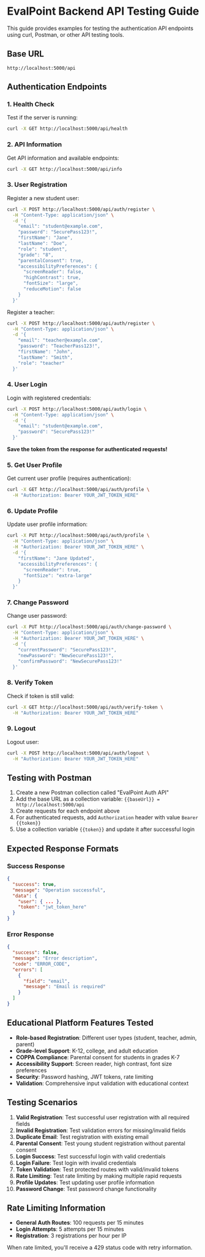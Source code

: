 # EvalPoint Backend API Testing Guide

This guide provides examples for testing the authentication API endpoints using curl, Postman, or other API testing tools.

## Base URL
```
http://localhost:5000/api
```

## Authentication Endpoints

### 1. Health Check
Test if the server is running:

```bash
curl -X GET http://localhost:5000/api/health
```

### 2. API Information
Get API information and available endpoints:

```bash
curl -X GET http://localhost:5000/api/info
```

### 3. User Registration
Register a new student user:

```bash
curl -X POST http://localhost:5000/api/auth/register \
  -H "Content-Type: application/json" \
  -d '{
    "email": "student@example.com",
    "password": "SecurePass123!",
    "firstName": "Jane",
    "lastName": "Doe",
    "role": "student",
    "grade": "8",
    "parentalConsent": true,
    "accessibilityPreferences": {
      "screenReader": false,
      "highContrast": true,
      "fontSize": "large",
      "reduceMotion": false
    }
  }'
```

Register a teacher:

```bash
curl -X POST http://localhost:5000/api/auth/register \
  -H "Content-Type: application/json" \
  -d '{
    "email": "teacher@example.com",
    "password": "TeacherPass123!",
    "firstName": "John",
    "lastName": "Smith",
    "role": "teacher"
  }'
```

### 4. User Login
Login with registered credentials:

```bash
curl -X POST http://localhost:5000/api/auth/login \
  -H "Content-Type: application/json" \
  -d '{
    "email": "student@example.com",
    "password": "SecurePass123!"
  }'
```

**Save the token from the response for authenticated requests!**

### 5. Get User Profile
Get current user profile (requires authentication):

```bash
curl -X GET http://localhost:5000/api/auth/profile \
  -H "Authorization: Bearer YOUR_JWT_TOKEN_HERE"
```

### 6. Update Profile
Update user profile information:

```bash
curl -X PUT http://localhost:5000/api/auth/profile \
  -H "Content-Type: application/json" \
  -H "Authorization: Bearer YOUR_JWT_TOKEN_HERE" \
  -d '{
    "firstName": "Jane Updated",
    "accessibilityPreferences": {
      "screenReader": true,
      "fontSize": "extra-large"
    }
  }'
```

### 7. Change Password
Change user password:

```bash
curl -X PUT http://localhost:5000/api/auth/change-password \
  -H "Content-Type: application/json" \
  -H "Authorization: Bearer YOUR_JWT_TOKEN_HERE" \
  -d '{
    "currentPassword": "SecurePass123!",
    "newPassword": "NewSecurePass123!",
    "confirmPassword": "NewSecurePass123!"
  }'
```

### 8. Verify Token
Check if token is still valid:

```bash
curl -X GET http://localhost:5000/api/auth/verify-token \
  -H "Authorization: Bearer YOUR_JWT_TOKEN_HERE"
```

### 9. Logout
Logout user:

```bash
curl -X POST http://localhost:5000/api/auth/logout \
  -H "Authorization: Bearer YOUR_JWT_TOKEN_HERE"
```

## Testing with Postman

1. Create a new Postman collection called "EvalPoint Auth API"
2. Add the base URL as a collection variable: `{{baseUrl}} = http://localhost:5000/api`
3. Create requests for each endpoint above
4. For authenticated requests, add `Authorization` header with value `Bearer {{token}}`
5. Use a collection variable `{{token}}` and update it after successful login

## Expected Response Formats

### Success Response
```json
{
  "success": true,
  "message": "Operation successful",
  "data": {
    "user": { ... },
    "token": "jwt_token_here"
  }
}
```

### Error Response
```json
{
  "success": false,
  "message": "Error description",
  "code": "ERROR_CODE",
  "errors": [
    {
      "field": "email",
      "message": "Email is required"
    }
  ]
}
```

## Educational Platform Features Tested

- **Role-based Registration**: Different user types (student, teacher, admin, parent)
- **Grade-level Support**: K-12, college, and adult education
- **COPPA Compliance**: Parental consent for students in grades K-7
- **Accessibility Support**: Screen reader, high contrast, font size preferences
- **Security**: Password hashing, JWT tokens, rate limiting
- **Validation**: Comprehensive input validation with educational context

## Testing Scenarios

1. **Valid Registration**: Test successful user registration with all required fields
2. **Invalid Registration**: Test validation errors for missing/invalid fields
3. **Duplicate Email**: Test registration with existing email
4. **Parental Consent**: Test young student registration without parental consent
5. **Login Success**: Test successful login with valid credentials
6. **Login Failure**: Test login with invalid credentials
7. **Token Validation**: Test protected routes with valid/invalid tokens
8. **Rate Limiting**: Test rate limiting by making multiple rapid requests
9. **Profile Updates**: Test updating user profile information
10. **Password Change**: Test password change functionality

## Rate Limiting Information

- **General Auth Routes**: 100 requests per 15 minutes
- **Login Attempts**: 5 attempts per 15 minutes
- **Registration**: 3 registrations per hour per IP

When rate limited, you'll receive a 429 status code with retry information.